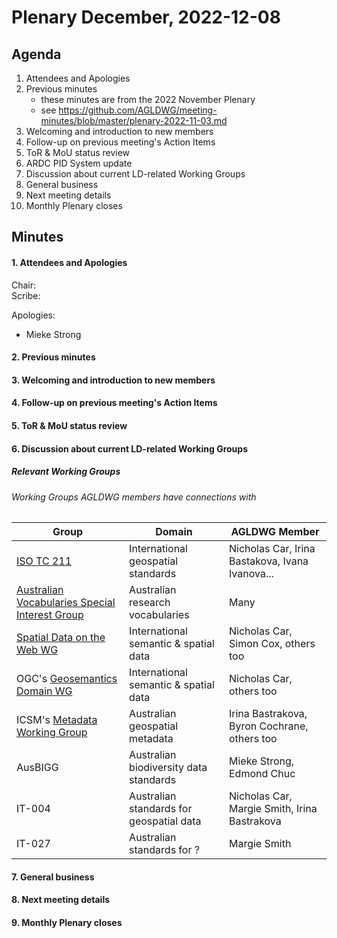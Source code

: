 # Plenary December, 2022-12-08

## Agenda

1. Attendees and Apologies
2. Previous minutes
    * these minutes are from the 2022 November Plenary
    * see <https://github.com/AGLDWG/meeting-minutes/blob/master/plenary-2022-11-03.md>
3. Welcoming and introduction to new members
4. Follow-up on previous meeting's Action Items
5. ToR & MoU status review
6. ARDC PID System update
7. Discussion about current LD-related Working Groups
8. General business 
9. Next meeting details
10. Monthly Plenary closes

## Minutes

#### 1. Attendees and Apologies

Chair:  
Scribe:   

Apologies:  
* Mieke Strong

#### 2. Previous minutes
#### 3. Welcoming and introduction to new members
#### 4. Follow-up on previous meeting's Action Items
#### 5. ToR & MoU status review
#### 6. Discussion about current LD-related Working Groups

##### Relevant Working Groups

###### Working Groups AGLDWG members have connections with

**Group** | **Domain** | **AGLDWG Member**
--- | --- | ---
[ISO TC 211](https://www.iso.org/committee/54904.html) | International geospatial standards | Nicholas Car, Irina Bastakova, Ivana Ivanova...
[Australian Vocabularies Special Interest Group](https://sites.google.com/ardc.edu.au/avsig) | Australian research vocabularies | Many
[Spatial Data on the Web WG](https://www.w3.org/2017/sdwig/) | International semantic & spatial data | Nicholas Car, Simon Cox, others too 
OGC's [Geosemantics Domain WG](https://www.ogc.org/projects/groups/semantics) | International semantic & spatial data | Nicholas Car, others too
ICSM's [Metadata Working Group](https://www.icsm.gov.au/what-we-do/metadata-working-group) | Australian geospatial metadata | Irina Bastrakova, Byron Cochrane, others too
AusBIGG | Australian biodiversity data standards | Mieke Strong, Edmond Chuc
IT-004 | Australian standards for geospatial data | Nicholas Car, Margie Smith, Irina Bastrakova
IT-027 | Australian standards for ? |  Margie Smith


#### 7. General business 
#### 8. Next meeting details
#### 9. Monthly Plenary closes
